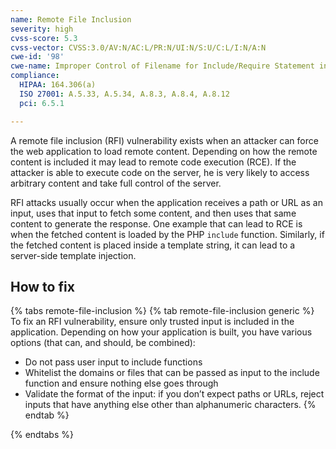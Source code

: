```yaml
---
name: Remote File Inclusion
severity: high
cvss-score: 5.3
cvss-vector: CVSS:3.0/AV:N/AC:L/PR:N/UI:N/S:U/C:L/I:N/A:N
cwe-id: '98'
cwe-name: Improper Control of Filename for Include/Require Statement in PHP Program
compliance:
  HIPAA: 164.306(a)
  ISO 27001: A.5.33, A.5.34, A.8.3, A.8.4, A.8.12
  pci: 6.5.1

---            
```


A remote file inclusion (RFI) vulnerability exists when an attacker can force the web application to load remote content. Depending on how the remote content is included it may lead to remote code execution (RCE). If the attacker is able to execute code on the server, he is very likely to access arbitrary content and take full control of the server.

RFI attacks usually occur when the application receives a path or URL as an input, uses that input to fetch some content, and then uses that same content to generate the response. 
One example that can lead to RCE is when the fetched content is loaded by the PHP `include` function. Similarly, if the fetched content is placed inside a template string, it can lead to a server-side template injection.

## How to fix

{% tabs remote-file-inclusion %}
{% tab remote-file-inclusion generic %}
To fix an RFI vulnerability, ensure only trusted input is included in the application. Depending on how your application is built, you have various options (that can, and should, be combined):
- Do not pass user input to include functions
- Whitelist the domains or files that can be passed as input to the include function and ensure nothing else goes through
- Validate the format of the input: if you don’t expect paths or URLs, reject inputs that have anything else other than alphanumeric characters.
{% endtab %}

{% endtabs %}
